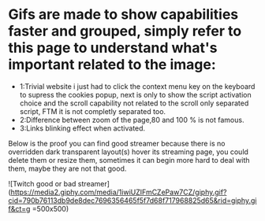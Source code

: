 # Gifs are made to show capabilities faster and grouped, simply refer to this page to understand what's important related to the image:
 - 1:Trivial website i just had to click the context menu key on the keyboard to supress the cookies popup, next is only to show the script activation choice and the scroll capability not related to the scroll only separated script, FTM it is not completly separated too.
 - 2:Difference between zoom of the page,80 and 100 % is not famous.
 - 3:Links blinking effect when activated.

Below is the proof you can find good streamer because there is no overridden dark transparent layout(s) hover its streaming page, you could delete them or resize them, sometimes it can begin more hard to deal with them, maybe they are not that good.

![Twitch good or bad streamer](https://media2.giphy.com/media/1iwiUZIFmCZePaw7CZ/giphy.gif?cid=790b76113db9de8dec7696356465f5f7d68f717968825d65&rid=giphy.gif&ct=g =500x500)
